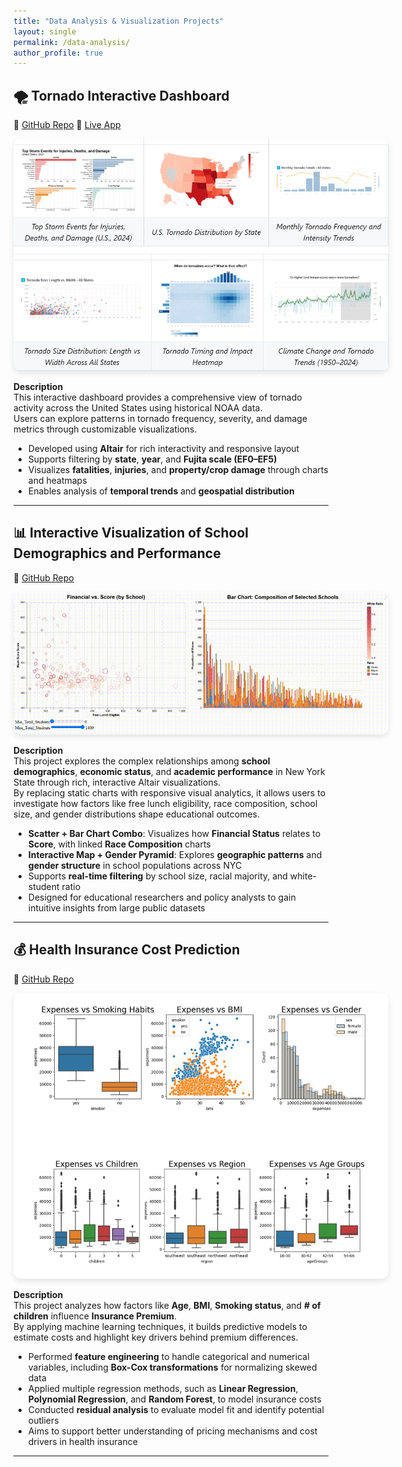 ```yaml
---
title: "Data Analysis & Visualization Projects"
layout: single
permalink: /data-analysis/
author_profile: true
---
```


## 🌪️ Tornado Interactive Dashboard  
🔗 [GitHub Repo](https://github.com/oscar10408/tornado_interactive_dashboard)   🚀 [Live App](https://si649-narrative-project.streamlit.app/)

<div style="display: flex; flex-wrap: wrap; gap: 2rem; align-items: center;">
<a href="https://si649-narrative-project.streamlit.app/" target="_blank">
    <img src="../assets/images/tornado_dashboard.jpg" alt="Tornado Dashboard" style="max-width: 600px; border-radius: 12px; box-shadow: 0 4px 10px rgba(0,0,0,0.1);">
</a>
</div>

**Description**  
This interactive dashboard provides a comprehensive view of tornado activity across the United States using historical NOAA data.  
Users can explore patterns in tornado frequency, severity, and damage metrics through customizable visualizations.

-  Developed using **Altair** for rich interactivity and responsive layout  
-  Supports filtering by **state**, **year**, and **Fujita scale (EF0–EF5)**  
-  Visualizes **fatalities**, **injuries**, and **property/crop damage** through charts and heatmaps  
-  Enables analysis of **temporal trends** and **geospatial distribution**  

---

## 📊 Interactive Visualization of School Demographics and Performance 
🔗 [GitHub Repo](https://github.com/oscar10408/Dynamic-Data-Explorer)  

<div style="display: flex; flex-wrap: wrap; gap: 2rem; align-items: center;">
<a href="https://github.com/oscar10408/Dynamic-Data-Explorer" target="_blank">
    <img src="../assets/images/Interactive_chart_1.gif" alt="Dynamic Data Explorer" style="max-width: 600px; border-radius: 12px; box-shadow: 0 4px 10px rgba(0,0,0,0.1);">
</a>
</div>

**Description**  
This project explores the complex relationships among **school demographics**, **economic status**, and **academic performance** in New York State through rich, interactive Altair visualizations.  
By replacing static charts with responsive visual analytics, it allows users to investigate how factors like free lunch eligibility, race composition, school size, and gender distributions shape educational outcomes.

-  **Scatter + Bar Chart Combo**: Visualizes how **Financial Status** relates to **Score**, with linked **Race Composition** charts  
-  **Interactive Map + Gender Pyramid**: Explores **geographic patterns** and **gender structure** in school populations across NYC  
-  Supports **real-time filtering** by school size, racial majority, and white-student ratio  
-  Designed for educational researchers and policy analysts to gain intuitive insights from large public datasets  

---
## 💰 Health Insurance Cost Prediction  
🔗 [GitHub Repo](https://github.com/oscar10408/Insurance-Regression)

<div style="display: flex; flex-wrap: wrap; gap: 2rem; align-items: center;">
<a href="https://github.com/oscar10408/Insurance-Regression" target="_blank">
    <img src="../assets/images/Insurance_Premium.jpg" alt="Insurance Premium" style="max-width: 600px; border-radius: 12px; box-shadow: 0 4px 10px rgba(0,0,0,0.1);">
</a>
</div>

**Description**  
This project analyzes how factors like **Age**, **BMI**, **Smoking status**, and **# of children** influence **Insurance Premium**.  
By applying machine learning techniques, it builds predictive models to estimate costs and highlight key drivers behind premium differences.

-  Performed **feature engineering** to handle categorical and numerical variables, including **Box-Cox transformations** for normalizing skewed data  
-  Applied multiple regression methods, such as **Linear Regression**, **Polynomial Regression**, and **Random Forest**, to model insurance costs  
-  Conducted **residual analysis** to evaluate model fit and identify potential outliers  
-  Aims to support better understanding of pricing mechanisms and cost drivers in health insurance  

---